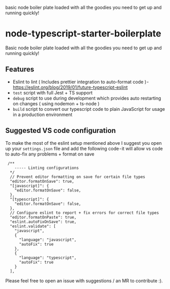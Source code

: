 basic node boiler plate loaded with all the goodies you need to get up and running quickly!

# node-typescript-starter-boilerplate

Basic node boiler plate loaded with all the goodies you need to get up and running quickly!

## Features

- Eslint to lint ( Includes prettier integration to auto-format code ) - https://eslint.org/blog/2019/01/future-typescript-eslint
- `test` script with full Jest + TS support
- `debug` script to use during development which provides auto restarting on changes ( using nodemon + ts-node )
- `build` script to convert our typescript code to plain JavaScript for usage in a production environment

## Suggested VS code configuration

To make the most of the eslint setup mentioned above I suggest you open up your `settings.json` file and add the following code - it will allow vs code to auto-fix any problems + format on save

```
 /**
    ----- Linting configurations
  */
  // Prevent editor formatting on save for certain file types
  "editor.formatOnSave": true,
  "[javascript]": {
    "editor.formatOnSave": false,
  },
  "[typescript]": {
    "editor.formatOnSave": false,
  },
  // Configure eslint to report + fix errors for correct file types
  "editor.formatOnPaste": true,
  "eslint.autoFixOnSave": true,
  "eslint.validate": [
    "javascript",
    {
      "language": "javascript",
      "autoFix": true
    },
    {
      "language": "typescript",
      "autoFix": true
    }
  ],
```

Please feel free to open an issue with suggestions / an MR to contribute :).
